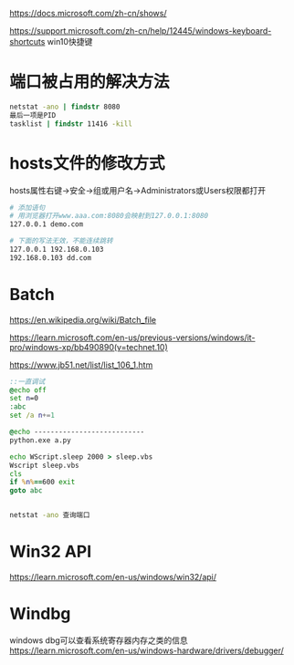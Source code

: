 

https://docs.microsoft.com/zh-cn/shows/


https://support.microsoft.com/zh-cn/help/12445/windows-keyboard-shortcuts win10快捷键

# 端口被占用的解决方法

```bat
netstat -ano | findstr 8080
最后一项是PID
tasklist | findstr 11416 -kill
```

# hosts文件的修改方式

hosts属性右键->安全->组或用户名->Administrators或Users权限都打开

```bash
# 添加语句
# 用浏览器打开www.aaa.com:8080会映射到127.0.0.1:8080
127.0.0.1 demo.com

# 下面的写法无效，不能连续跳转
127.0.0.1 192.168.0.103
192.168.0.103 dd.com
```




# Batch

https://en.wikipedia.org/wiki/Batch_file

https://learn.microsoft.com/en-us/previous-versions/windows/it-pro/windows-xp/bb490890(v=technet.10)

https://www.jb51.net/list/list_106_1.htm


```bat
::一直调试
@echo off
set n=0
:abc
set /a n+=1

@echo ---------------------------
python.exe a.py

echo WScript.sleep 2000 > sleep.vbs
Wscript sleep.vbs
cls
if %n%==600 exit
goto abc
```


```bat

netstat -ano 查询端口
```






# Win32 API
https://learn.microsoft.com/en-us/windows/win32/api/




# Windbg
windows dbg可以查看系统寄存器内存之类的信息
https://learn.microsoft.com/en-us/windows-hardware/drivers/debugger/






